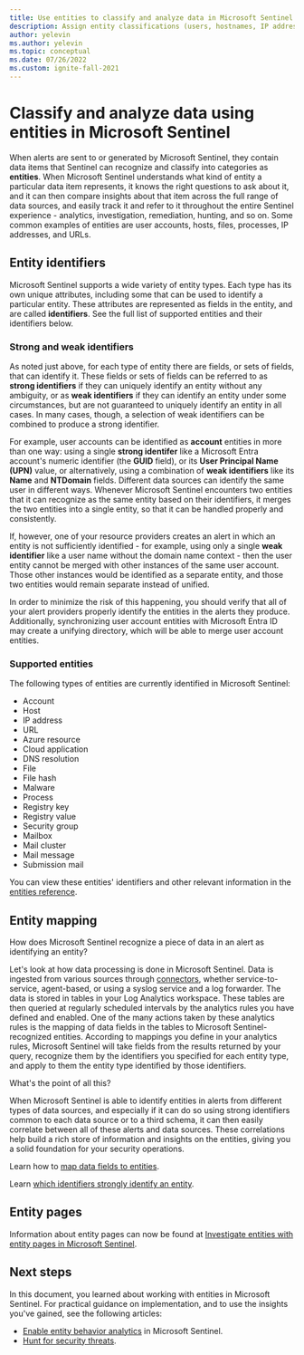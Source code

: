 ```yaml
---
title: Use entities to classify and analyze data in Microsoft Sentinel
description: Assign entity classifications (users, hostnames, IP addresses) to data items in Microsoft Sentinel, and use them to compare, analyze, and correlate data from multiple sources.
author: yelevin
ms.author: yelevin
ms.topic: conceptual
ms.date: 07/26/2022
ms.custom: ignite-fall-2021
---
```


# Classify and analyze data using entities in Microsoft Sentinel

When alerts are sent to or generated by Microsoft Sentinel, they contain data items that Sentinel can recognize and classify into categories as **entities**. When Microsoft Sentinel understands what kind of entity a particular data item represents, it knows the right questions to ask about it, and it can then compare insights about that item across the full range of data sources, and easily track it and refer to it throughout the entire Sentinel experience - analytics, investigation, remediation, hunting, and so on. Some common examples of entities are user accounts, hosts, files, processes, IP addresses, and URLs.

## Entity identifiers

Microsoft Sentinel supports a wide variety of entity types. Each type has its own unique attributes, including some that can be used to identify a particular entity. These attributes are represented as fields in the entity, and are called **identifiers**. See the full list of supported entities and their identifiers below.

### Strong and weak identifiers

As noted just above, for each type of entity there are fields, or sets of fields, that can identify it. These fields or sets of fields can be referred to as **strong identifiers** if they can uniquely identify an entity without any ambiguity, or as **weak identifiers** if they can identify an entity under some circumstances, but are not guaranteed to uniquely identify an entity in all cases. In many cases, though, a selection of weak identifiers can be combined to produce a strong identifier.

For example, user accounts can be identified as **account** entities in more than one way: using a single **strong identifer** like a Microsoft Entra account's numeric identifier (the **GUID** field), or its **User Principal Name (UPN)** value, or alternatively, using a combination of **weak identifiers** like its **Name** and **NTDomain** fields. Different data sources can identify the same user in different ways. Whenever Microsoft Sentinel encounters two entities that it can recognize as the same entity based on their identifiers, it merges the two entities into a single entity, so that it can be handled properly and consistently.

If, however, one of your resource providers creates an alert in which an entity is not sufficiently identified - for example, using only a single **weak identifier** like a user name without the domain name context - then the user entity cannot be merged with other instances of the same user account. Those other instances would be identified as a separate entity, and those two entities would remain separate instead of unified.

In order to minimize the risk of this happening, you should verify that all of your alert providers properly identify the entities in the alerts they produce. Additionally, synchronizing user account entities with Microsoft Entra ID may create a unifying directory, which will be able to merge user account entities.

### Supported entities

The following types of entities are currently identified in Microsoft Sentinel:

- Account
- Host
- IP address
- URL
- Azure resource
- Cloud application
- DNS resolution
- File
- File hash
- Malware
- Process
- Registry key
- Registry value
- Security group
- Mailbox
- Mail cluster
- Mail message
- Submission mail

You can view these entities' identifiers and other relevant information in the [entities reference](entities-reference.md).

## Entity mapping

How does Microsoft Sentinel recognize a piece of data in an alert as identifying an entity?

Let's look at how data processing is done in Microsoft Sentinel. Data is ingested from various sources through [connectors](connect-data-sources.md), whether service-to-service, agent-based, or using a syslog service and a log forwarder. The data is stored in tables in your Log Analytics workspace. These tables are then queried at regularly scheduled intervals by the analytics rules you have defined and enabled. One of the many actions taken by these analytics rules is the mapping of data fields in the tables to Microsoft Sentinel-recognized entities. According to mappings you define in your analytics rules, Microsoft Sentinel will take fields from the results returned by your query, recognize them by the identifiers you specified for each entity type, and apply to them the entity type identified by those identifiers.

What's the point of all this?

When Microsoft Sentinel is able to identify entities in alerts from different types of data sources, and especially if it can do so using strong identifiers common to each data source or to a third schema, it can then easily correlate between all of these alerts and data sources. These correlations help build a rich store of information and insights on the entities, giving you a solid foundation for your security operations.

Learn how to [map data fields to entities](map-data-fields-to-entities.md).

Learn [which identifiers strongly identify an entity](entities-reference.md).

## Entity pages

Information about entity pages can now be found at [Investigate entities with entity pages in Microsoft Sentinel](entity-pages.md).

## Next steps

In this document, you learned about working with entities in Microsoft Sentinel. For practical guidance on implementation, and to use the insights you've gained, see the following articles:

- [Enable entity behavior analytics](./enable-entity-behavior-analytics.md) in Microsoft Sentinel.
- [Hunt for security threats](./hunting.md).
